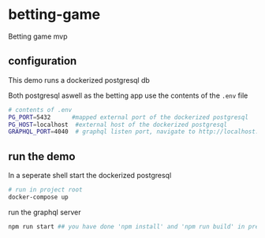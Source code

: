# betting-game

Betting game mvp

## configuration

This demo runs a dockerized postgresql db

Both postgresql aswell as the betting app use the contents of the `.env` file


```bash
# contents of .env
PG_PORT=5432      #mapped external port of the dockerized postgresql 
PG_HOST=localhost  #external host of the dockerized postgresql
GRAPHQL_PORT=4040  # graphql listen port, navigate to http://localhost:4040/
```

## run the demo

In a seperate shell start the dockerized postgresql

```bash
# run in project root
docker-compose up
```

run the graphql server

```bash
npm run start ## you have done 'npm install' and 'npm run build' in previous step
```
